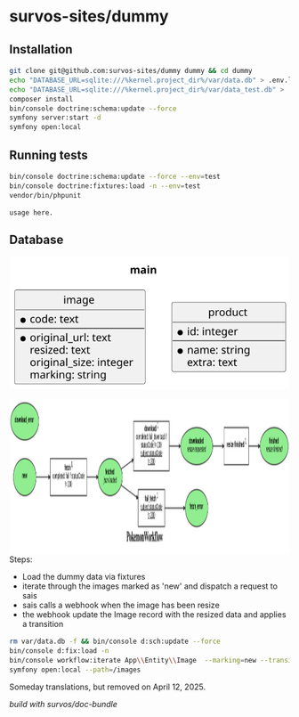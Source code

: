 # survos-sites/dummy

## Installation

```bash
git clone git@github.com:survos-sites/dummy dummy && cd dummy
echo "DATABASE_URL=sqlite:///%kernel.project_dir%/var/data.db" > .env.local
echo "DATABASE_URL=sqlite:///%kernel.project_dir%/var/data_test.db" > .env.test
composer install
bin/console doctrine:schema:update --force
symfony server:start -d
symfony open:local
```



## Running tests

```bash
bin/console doctrine:schema:update --force --env=test
bin/console doctrine:fixtures:load -n --env=test
vendor/bin/phpunit
```


    usage here.

## Database

![Database Diagram](assets/db.svg)



<img align="right" src="/doc/workflow.svg?raw=true" height="280" />

Steps:

* Load the dummy data via fixtures
* iterate through the images marked as 'new' and dispatch a request to sais
* sais calls a webhook when the image has been resize
* the webhook update the Image record with the resized data and applies a transition

```bash
rm var/data.db -f && bin/console d:sch:update --force
bin/console d:fix:load -n
bin/console workflow:iterate App\\Entity\\Image  --marking=new --transition=dispatch -vvv
symfony open:local --path=/images
```



Someday translations, but removed on April 12, 2025.


*build with survos/doc-bundle*